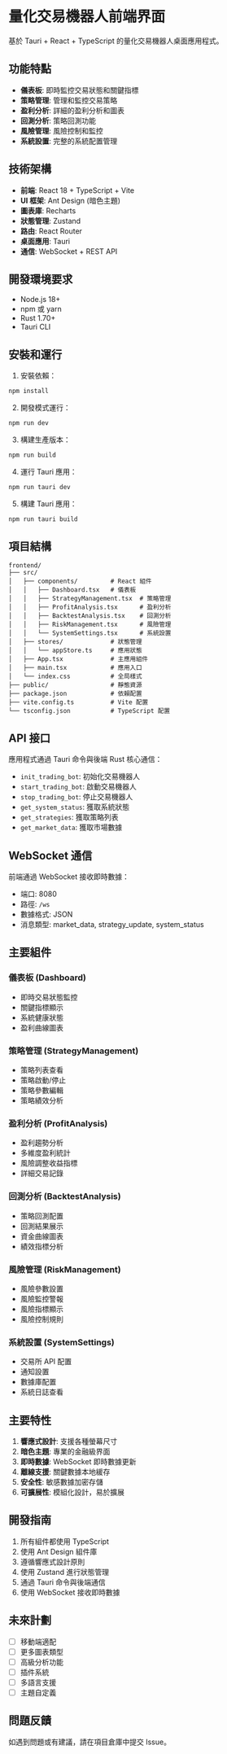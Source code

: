 # 量化交易機器人前端界面

基於 Tauri + React + TypeScript 的量化交易機器人桌面應用程式。

## 功能特點

- **儀表板**: 即時監控交易狀態和關鍵指標
- **策略管理**: 管理和監控交易策略
- **盈利分析**: 詳細的盈利分析和圖表
- **回測分析**: 策略回測功能
- **風險管理**: 風險控制和監控
- **系統設置**: 完整的系統配置管理

## 技術架構

- **前端**: React 18 + TypeScript + Vite
- **UI 框架**: Ant Design (暗色主題)
- **圖表庫**: Recharts
- **狀態管理**: Zustand
- **路由**: React Router
- **桌面應用**: Tauri
- **通信**: WebSocket + REST API

## 開發環境要求

- Node.js 18+
- npm 或 yarn
- Rust 1.70+
- Tauri CLI

## 安裝和運行

1. 安裝依賴：
```bash
npm install
```

2. 開發模式運行：
```bash
npm run dev
```

3. 構建生產版本：
```bash
npm run build
```

4. 運行 Tauri 應用：
```bash
npm run tauri dev
```

5. 構建 Tauri 應用：
```bash
npm run tauri build
```

## 項目結構

```
frontend/
├── src/
│   ├── components/         # React 組件
│   │   ├── Dashboard.tsx   # 儀表板
│   │   ├── StrategyManagement.tsx  # 策略管理
│   │   ├── ProfitAnalysis.tsx      # 盈利分析
│   │   ├── BacktestAnalysis.tsx    # 回測分析
│   │   ├── RiskManagement.tsx      # 風險管理
│   │   └── SystemSettings.tsx      # 系統設置
│   ├── stores/             # 狀態管理
│   │   └── appStore.ts     # 應用狀態
│   ├── App.tsx             # 主應用組件
│   ├── main.tsx            # 應用入口
│   └── index.css           # 全局樣式
├── public/                 # 靜態資源
├── package.json            # 依賴配置
├── vite.config.ts          # Vite 配置
└── tsconfig.json           # TypeScript 配置
```

## API 接口

應用程式通過 Tauri 命令與後端 Rust 核心通信：

- `init_trading_bot`: 初始化交易機器人
- `start_trading_bot`: 啟動交易機器人
- `stop_trading_bot`: 停止交易機器人
- `get_system_status`: 獲取系統狀態
- `get_strategies`: 獲取策略列表
- `get_market_data`: 獲取市場數據

## WebSocket 通信

前端通過 WebSocket 接收即時數據：

- 端口: 8080
- 路徑: `/ws`
- 數據格式: JSON
- 消息類型: market_data, strategy_update, system_status

## 主要組件

### 儀表板 (Dashboard)
- 即時交易狀態監控
- 關鍵指標顯示
- 系統健康狀態
- 盈利曲線圖表

### 策略管理 (StrategyManagement)
- 策略列表查看
- 策略啟動/停止
- 策略參數編輯
- 策略績效分析

### 盈利分析 (ProfitAnalysis)
- 盈利趨勢分析
- 多維度盈利統計
- 風險調整收益指標
- 詳細交易記錄

### 回測分析 (BacktestAnalysis)
- 策略回測配置
- 回測結果展示
- 資金曲線圖表
- 績效指標分析

### 風險管理 (RiskManagement)
- 風險參數設置
- 風險監控警報
- 風險指標顯示
- 風險控制規則

### 系統設置 (SystemSettings)
- 交易所 API 配置
- 通知設置
- 數據庫配置
- 系統日誌查看

## 主要特性

1. **響應式設計**: 支援各種螢幕尺寸
2. **暗色主題**: 專業的金融級界面
3. **即時數據**: WebSocket 即時數據更新
4. **離線支援**: 關鍵數據本地緩存
5. **安全性**: 敏感數據加密存儲
6. **可擴展性**: 模組化設計，易於擴展

## 開發指南

1. 所有組件都使用 TypeScript
2. 使用 Ant Design 組件庫
3. 遵循響應式設計原則
4. 使用 Zustand 進行狀態管理
5. 通過 Tauri 命令與後端通信
6. 使用 WebSocket 接收即時數據

## 未來計劃

- [ ] 移動端適配
- [ ] 更多圖表類型
- [ ] 高級分析功能
- [ ] 插件系統
- [ ] 多語言支援
- [ ] 主題自定義

## 問題反饋

如遇到問題或有建議，請在項目倉庫中提交 Issue。